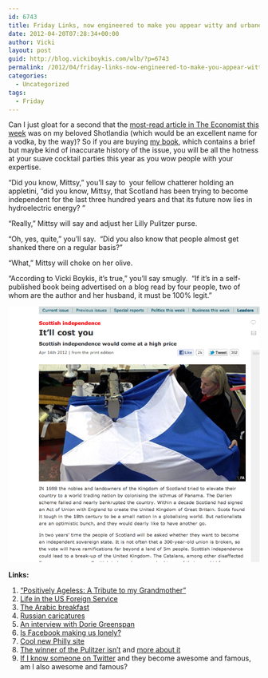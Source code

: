 ```yaml
---
id: 6743
title: Friday Links, now engineered to make you appear witty and urbane to others.
date: 2012-04-20T07:28:34+00:00
author: Vicki
layout: post
guid: http://blog.vickiboykis.com/wlb/?p=6743
permalink: /2012/04/friday-links-now-engineered-to-make-you-appear-witty-and-urbane-to-others/
categories:
  - Uncategorized
tags:
  - Friday
---
```

Can I just gloat for a second that the <a href="http://www.economist.com/node/21552564" target="_blank">most-read article in The Economist this week</a> was on my beloved Shotlandia (which would be an excellent name for a vodka, by the way)? So if you are buying <a href="http://ebook.vickiboykis.com/" target="_blank">my book</a>, which contains a brief but maybe kind of inaccurate history of the issue, you will be all the hotness at your suave cocktail parties this year as you wow people with your expertise.

&#8220;Did you know, Mittsy,&#8221; you&#8217;ll say to  your fellow chatterer holding an appletini, &#8220;did you know, Mittsy, that Scotland has been trying to become independent for the last three hundred years and that its future now lies in hydroelectric energy? &#8221;

&#8220;Really,&#8221; Mittsy will say and adjust her Lilly Pulitzer purse.

&#8220;Oh, yes, quite,&#8221; you&#8217;ll say.  &#8220;Did you also know that people almost get shanked there on a regular basis?&#8221;

&#8220;What,&#8221; Mittsy will choke on her olive.

&#8220;According to Vicki Boykis, it&#8217;s true,&#8221; you&#8217;ll say smugly.  &#8220;If it&#8217;s in a self-published book being advertised on a blog read by four people, two of whom are the author and her husband, it must be 100% legit.&#8221;

<p style="text-align: center;">
  <a href="https://raw.githubusercontent.com/veekaybee/wlb/gh-pages/assets/images/2012/04/Screen-shot-2012-04-19-at-10.11.36-PM.png"><img class="aligncenter  wp-image-6745" title="Screen shot 2012-04-19 at 10.11.36 PM" src="https://raw.githubusercontent.com/veekaybee/wlb/gh-pages/assets/images/2012/04/Screen-shot-2012-04-19-at-10.11.36-PM.png" alt="" width="506" height="512" /></a>
</p>

<p style="text-align: left;">
  <strong>Links:</strong>
</p>

  1. <a href="http://www.suburbansweetheart.com/2012/04/positively-ageless-tribute-to-my.html" target="_blank">&#8220;Positively Ageless: A Tribute to my Grandmother&#8221;</a>
  2. <a href="http://theperlmanupdate.blogspot.com/2012/04/fs-bru-week-overdue-but-better-late.html" target="_blank">Life in the US Foreign Service</a>
  3. <a href="http://www.andfaraway.net/blog/2012/04/05/things-i-am-thankful-for-every-day-the-arabic-breakfast" target="_blank">The Arabic breakfast</a>
  4. <a href="http://russiandinosaur.blogspot.com/2012/04/kukryniksy-or-lets-defeat-and.html" target="_blank">Russian caricatures</a>
  5. <a href="http://www.lostincheeseland.com/2012/04/franco-file-friday-dorie-greenspan.html" target="_blank">An interview with Dorie Greenspan</a>
  6. <a href="http://www.theatlantic.com/magazine/archive/2012/05/is-facebook-making-us-lonely/8930/" target="_blank">Is Facebook making us lonely?</a>
  7. <a href="http://www.phlmetropolis.com/" target="_blank">Cool new Philly site</a>
  8. <a href="http://www.nytimes.com/2012/04/18/opinion/and-the-winner-of-the-pulitzer-isnt.html?_r=2&ref=opinion" target="_blank">The winner of the Pulitzer isn&#8217;t</a> and <a href="http://www.themorningnews.org/article/a-coalition-of-dunces" target="_blank">more about it</a>
  9. <a href="http://www.newsworks.org/index.php/roxbourough-more-stories/item/37238" target="_blank">If I know someone on Twitter</a> and they become awesome and famous, am I also awesome and famous?